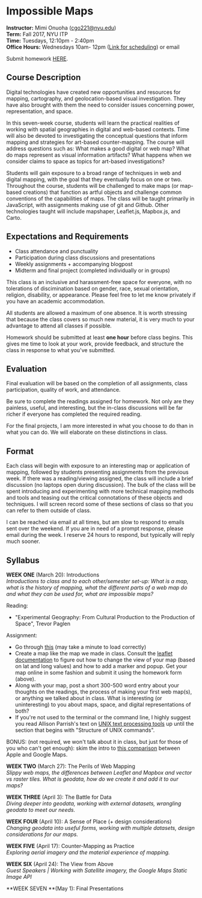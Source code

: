 # Impossible Maps

**Instructor:** Mimi Onuoha  (cgo221@nyu.edu)  
**Term:** Fall 2017, NYU ITP  
**Time:** Tuesdays, 12:10pm - 2:40pm   
**Office Hours:** Wednesdays 10am- 12pm ([Link for scheduling](https://calendar.google.com/calendar/selfsched?sstoken=UUl0bkJBeEw5QmpTfGRlZmF1bHR8MTVmMGJiY2ZkYjkyNWQ0NGQ1Y2YzODliMDQ0MmRlODU)) or email

Submit homework [HERE](https://docs.google.com/forms/d/e/1FAIpQLSfocVAYIRgXef4dXbr-fu3qYdosTLTtE6ZwEQDbkuiJljYWCw/viewform?usp=sf_link). 

## Course Description 

Digital technologies have created new opportunities and resources for mapping, cartography, and geolocation-based visual investigation. They have also brought with them the need to consider issues concerning power, representation, and space.

In this seven-week course, students will learn the practical realities of working with spatial geographies in digital and web-based contexts. Time will also be devoted to investigating the conceptual questions that inform mapping and strategies for art-based counter-mapping. The course will address questions such as: What makes a good digital or web map? What do maps represent as visual information artifacts? What happens when we consider claims to space as topics for art-based investigations?

Students will gain exposure to a broad range of techniques in web and digital mapping, with the goal that they eventually focus on one or two. Throughout the course, students will be challenged to make maps (or map-based creations) that function as artful objects and challenge common conventions of the capabilities of maps. The class will be taught primarily in JavaScript, with assignments making use of git and Github. Other technologies taught will include mapshaper, Leaflet.js, Mapbox.js, and Carto.

## Expectations and Requirements
- Class attendance and punctuality 
- Participation during class discussions and presentations
- Weekly assignments + accompanying blogpost  
- Midterm and final project (completed individually or in groups)

This class is an inclusive and harassment-free space for everyone, with no tolerations of discimination based on gender, race, sexual orientation, religion, disability, or appearance. Please feel free to let me know privately if you have an academic accommodation.  

All students are allowed a maximum of one absence. It is worth stressing that because the class covers so much new material, it is very much to your advantage to attend all classes if possible. 

Homework should be submitted at least **one hour** before class begins. This gives me time to look at your work, provide feedback, and structure the class in response to what you've submitted. 


## Evaluation
Final evaluation will be based on the completion of all assignments, class participation, quality of work, and attendance. 

Be sure to complete the readings assigned for homework. Not only are they painless, useful, and interesting, but the in-class discussions will be far richer if everyone has completed the required reading.   

For the final projects, I am more interested in what you choose to do than in what you can do. We will elaborate on these distinctions in class. 

## Format 
Each class will begin with exposure to an interesting map or application of mapping, followed by students presenting assignments from the previous week. If there was a reading/viewing assigned, the class will include a brief discussion (no laptops open during discussion). The bulk of the class will be spent introducing and experimenting with more technical mapping methods and tools and teasing out the critical connotations of these objects and techniques. I will screen record some of these sections of class so that you can refer to them outside of class.

I can be reached via email at all times, but am slow to respond to emails sent over the weekend. If you are in need of a prompt response, please email during the week. I reserve 24 hours to respond, but typically will reply much sooner. 

## Syllabus
**WEEK ONE** (March 20): Introductions      
*Introductions to class and to each other/semester set-up:  What is a map, what is the history of mapping, what the different parts of a web map do and what they can be used for, what are impossible maps?* 

Reading:

- "Experimental Geography: From Cultural Production to the Production of Space", Trevor Paglen

Assignment:

- Go through [this](http://maptime.io/anatomy-of-a-web-map/#0) (may take a minute to load correctly)
- Create a map like the map we made in class. Consult the [leaflet documentation](http://leafletjs.com/) to figure out how to change the view of your map (based on lat and long values) and how to add a marker and popup. Get your map online in some fashion and submit it using the homework form (above).
- Along with your map, post a short 300-500 word entry about your thoughts on the readings, the process of making your first web map(s), or anything we talked about in class. What is interesting (or uninteresting) to you about maps, space, and digital representations of both? 
- If you're not used to the terminal or the command line, I highly suggest you read Allison Parrish's text on [UNIX text processing tools](http://rwet.decontextualize.com/book/unix/) up until the section that begins with "Structure of UNIX commands".

BONUS: (not required, we won't talk about it in class, but just for those of you who can't get enough): skim the intro to [this comparison](https://www.justinobeirne.com/cartography-comparison) between Apple and Google Maps. 




**WEEK TWO**  (March 27):  The Perils of Web Mapping    
*Slippy web maps, the differences between Leaflet and Mapbox and vector vs raster tiles.  What is geodata, how do we create it and add it to our maps?* 


**WEEK THREE** (April 3): The Battle for Data    
*Diving deeper into geodata, working with external datasets, wrangling geodata to meet our needs.*


**WEEK FOUR** (April 10): A Sense of Place (+ design considerations)   
*Changing geodata into useful forms, working with multiple datasets, design considerations for our maps.* 


**WEEK FIVE** (April 17): Counter-Mapping as Practice   
*Exploring aerial imagery and the material experience of mapping.* 


**WEEK SIX** (April 24): The View from Above    
*Guest Speakers | Working with Satellite imagery, the Google Maps Static Image API* 


**WEEK SEVEN **(May 1): Final Presentations     



